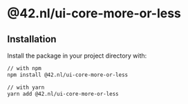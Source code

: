 # @42.nl/ui-core-more-or-less

## Installation

Install the package in your project directory with:

```sh
// with npm
npm install @42.nl/ui-core-more-or-less

// with yarn
yarn add @42.nl/ui-core-more-or-less
```

